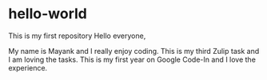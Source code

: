 # hello-world
This is my first repository
Hello everyone,

My name is Mayank and I really enjoy coding. This is my third Zulip task and I am loving the tasks. This is my first year on Google Code-In and I love the experience.
